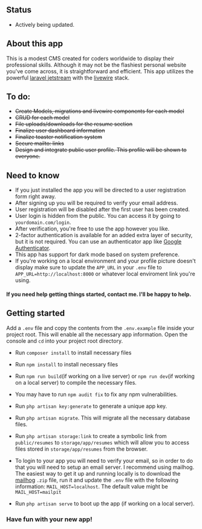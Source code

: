## Status

* Actively being updated.

## About this app

This is a modest CMS created for coders worldwide to display their professional skills. Although it may not be the flashiest personal website you've come across, it is straightforward and efficient. This app utilizes the powerful [laravel jetstream](https://jetstream.laravel.com/3.x/introduction.html) with the [livewire](https://laravel-livewire.com/) stack.

## To do:

* ~~Create Models, migrations and livewire components for each model~~
* ~~CRUD for each model~~
* ~~File uploads/downloads for the resume section~~
* ~~Finalize user dashboard information~~
* ~~Finalize toaster notification system~~
* ~~Secure mailto: links~~
* ~~Design and integrate public user profile. This profile will be shown to everyone.~~

## Need to know
* If you just installed the app you will be directed to a user registration form right away. 
* After signing up you will be required to verify your email address. 
* User registration will be disabled after the first user has been created.
* User login is hidden from the public. You can access it by going to `yourdomain.com/login`.
* After verification, you're free to use the app however you like.
* 2-factor authentication is available for an added extra layer of security, but it is not required. You can use an authenticator app like [Google Authenticator](https://play.google.com/store/apps/details?id=com.google.android.apps.authenticator2&hl=en_US&gl=US).
* This app has support for dark mode based on system preference.
* If you're working on a local environment and your profile picture doesn't display make sure to update the `APP_URL` in your `.env` file to `APP_URL=http://localhost:8000` or whatever local enviroment link you're using.

#### If you need help getting things started, contact me. I'll be happy to help.

## Getting started

Add a `.env` file and copy the contents from the `.env.example` file inside your project root. This will enable all the necessary app information. Open the console and `cd` into your project root directory.
* Run `composer install` to install necessary files
* Run `npm install` to install necessary files
* Run `npm run build`(if working on a live server) or `npm run dev`(if working on a local server) to compile the necessary files.
* You may have to run `npm audit fix` to fix any npm vulnerabilities.
* Run `php artisan key:generate` to generate a unique app key.
* Run `php artisan migrate`. This will migrate all the necessary database files.
* Run `php artisan storage:link` to create a symbolic link from `public/resumes` to `storage/app/resumes` which will allow you to access files stored in `storage/app/resumes` from the browser.
* To login to your app you will need to verify your email, so in order to do that you will need to setup an email server. I recommend using mailhog. The easiest way to get it up and running locally is to download the [mailhog](https://sourceforge.net/projects/mailhog.mirror/) `.zip` file, run it and update the `.env` file with the following information: `MAIL_HOST=localhost`. The default value might be `MAIL_HOST=mailpit`

* Run `php artisan serve` to boot up the app (if working on a local server).

### Have fun with your new app!
